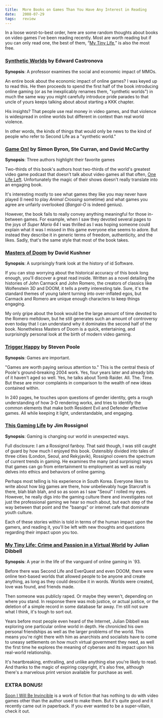 ```yaml
---
title:  More Books on Games Than You Have Any Interest in Reading
date:   2008-07-29
tags:   review
---
```


In a loose worst-to-best order, here are some random thoughts about books on video games I've been reading recently. Most are worth reading but if you can only read one, the best of them, “[My Tiny Life](http://www.lulu.com/content/1070691),” is also the most free.

### [Synthetic Worlds](http://www.amazon.com/Synthetic-Worlds-Business-Culture-Online/dp/0226096270/ref=ed_oe_p) by Edward Castronova
**Synopsis**: A professor examines the social and economic impact of MMOs.

An entire book about the economic impact of online games? I was keyed up to read this. He then proceeds to spend the first half of the book introducing online gaming (or as he inexplicably renames them, "synthetic worlds") in much the same way you might carefully introduce pride parades to that uncle of yours keeps talking about about starting a KKK chapter.

His insights? That people use real money in video games, and that violence is widespread in online worlds but different in context than real world violence.

In other words, the kinds of things that would only be news to the kind of people who refer to Second Life as a "synthetic world."

### [Game On!](http://www.amazon.com/Game-Simon-Byron/dp/0755315707) by Simon Byron, Ste Curran, and David McCarthy
**Synopsis**: Three authors highlight their favorite games

Two-thirds of this book's authors host two-thirds of the world's greatest video game podcast that doesn't talk about video games all that often, [One Life Left](http://www.onelifeleft.com/). Unfortunately the magic of their shows doesn't really translate into an engaging book.

It's interesting mostly to see what games they like you may never have played (I need to play _Animal Crossing_ sometime) and what games you agree are unfairly overlooked (_Bangai-O_ is indeed genius).

However, the book fails to really convey anything meaningful for those in-between games. For example, when I saw they devoted several pages to the joys of _Super Mario 64_ I was thrilled as I was hoping someone could explain what it was I missed in this game everyone else seems to adore. But instead they describe it in generic terms of freedom, authenticity, and the likes. Sadly, that's the same style that most of the book takes.

### [Masters of Doom](http://www.amazon.com/Masters-Doom-Created-Transformed-Culture/dp/0812972155/ref=ed_oe_p) by David Kushner
**Synopsis**: A surprisingly frank look at the history of id Software.

If you can stop worrying about the historical accuracy of this book long enough, you'll discover a great read inside. Written as a novel detailing the histories of John Carmack and John Romero, the creators of classics like Wolfenstein 3D and DOOM, it tells a pretty interesting tale. Sure, it's the standard themes of young talent turning into over-inflated egos, but Carmack and Romero are unique enough characters to keep things engaging.

My only gripe about the book would be the large amount of time devoted to the Romero meltdown, but he still generates such an amount of controversy even today that I can understand why it dominates the second half of the book. Nonetheless Masters of Doom is a quick, entertaining, and surprisingly personal look at the birth of modern video gaming.
 
### [Trigger Happy](http://www.amazon.com/Trigger-Happy-Videogames-Entertainment-Revolution/dp/1559705981/ref=ed_oe_p) by Steven Poole
**Synopsis**: Games are important.

"Games are worth paying serious attention to." This is the central thesis of Poole's ground-breaking 2004 work. Yes, four years later and already bits of it haven't aged so well. Yes, he talks about Tomb Raider. All. The. Time. But these are minor complaints in comparison to the wealth of new ideas contained within.

In 240 pages, he touches upon questions of gender identity, gets a rough understanding of how 3-D rendering works, and tries to identify the common elements that make both Resident Evil and Defender effective games. All while keeping it light, understandable, and engaging.

### [This Gaming Life](http://www.amazon.com/Masters-Doom-Created-Transformed-Culture/dp/0812972155/ref=ed_oe_p) by Jim Rossignol
**Synopsis**: Gaming is changing our world in unexpected ways. 

Full disclosure: I am a Rossignol fanboy. That said though, I was still caught of guard by how much I enjoyed this book. Ostensibly divided into tales of three cities (London, Seoul, and Rekyjavik), Rossignol covers the spectrum of current trends in gaming. He examines the many (and surprising) ways that games can go from entertainment to employment as well as really delves into ethics and behaviors of online gaming.

Perhaps most telling is his experience in South Korea. Everyone likes to write about how big games are there, how unbelievably huge Starcraft is there, blah blah blah, and so as soon as I saw "Seoul" I rolled my eyes. However, he really digs into the gaming culture there and investigates not just the professional gaming we hear so much about, but each step of the way between that point and the "baangs" or internet cafe that dominate youth culture.

Each of these stories within is told in terms of the human impact upon the gamers, and reading it, you'll be left with new thoughts and questions regarding their impact upon you too.
 
### [My Tiny Life: Crime and Passion in a Virtual World](http://www.lulu.com/content/1070691) by Julian Dibbell
**Synopsis**: A year in the life of the vanguard of online gaming in `93.

Before there was Second Life and EverQuest and even DOOM, there were online text-based worlds that allowed people to be anyone and create anything, as long as they could describe it in words. Worlds were created, love was found, and friends made.

Then someone was publicly raped. Or maybe they weren't, depending on where you stand. In response there was mob justice, or actual justice, or the deletion of a simple record in some database far away. I'm still not sure what I think, it's tough to sort out.

Years before most people even heard of the Internet, Julian Dibbell was exploring one particular online world in depth. He chronicled his own personal friendships as well as the larger problems of the world. This means you're right there with him as anarchists and socialists have to come to uneasy settlements on how much virtual government they need, as well the first time he explores the meaning of cybersex and its impact upon his real-world relationship.

It's heartbreaking, enthralling, and unlike anything else you're likely to read. And thanks to the magic of expiring copyright, it's also free, although there's a marvelous print version available for purchase as well.

### EXTRA BONUS! 
[Soon I Will Be Invincible](http://www.amazon.com/Soon-I-Will-Invincible-Vintage/dp/0307279863/ref=ed_oe_p) is a work of fiction that has nothing to do with video games other than the author used to make them. But it's quite good and it recently came out in paperback. If you ever wanted to be a super-villain, check it out.